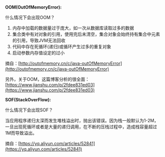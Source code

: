 **OOM\(OutOfMemoryError\):**

什么情况下会出现OOM？

1. 内存中加载的数据量过于庞大，如一次从数据库读取过多的数据
2. 集合类中有对对象的引用，使用完后未清空，集合对象会始终持有集合中元素的引用，导致JVM无法回收
3. 代码中存在死循环\(递归\)或循环产生过多的重复对象
4. 启动参数内存值设定的过小

摘自：[http://outofmemory.cn/c/java-outOfMemoryError](http://outofmemory.cn/c/java-outOfMemoryError)

另外，关于OOM，这篇博客分析的很全面：[https://www.jianshu.com/p/2fdee831ed03](https://www.jianshu.com/p/2fdee831ed03)



**SOF\(StackOverFlow\):**

什么情况下会出现SOF？

当应用程序递归太深而发生堆栈溢出时，抛出该错误。因为栈一般默认为1-2M，一旦出现死循环或者是大量的递归调用，在不断的压栈过程中，造成栈容量超过1M而导致溢出。

摘自：[https://yq.aliyun.com/articles/52841](https://yq.aliyun.com/articles/52841)

